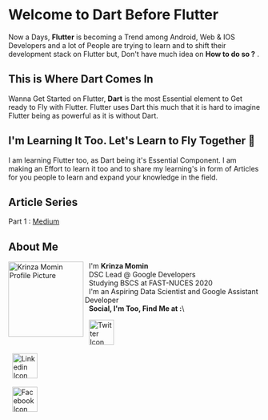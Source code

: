 # Welcome to Dart Before Flutter


Now a Days, **Flutter** is becoming a Trend among Android, Web & IOS Developers and a lot of People are trying to learn and to shift their development stack on Flutter but, Don't have much idea on __How to do so ?__ . 


## This is Where Dart Comes In

Wanna Get Started on Flutter, **Dart** is the most Essential element to Get ready to Fly with Flutter.  Flutter uses Dart this much that it is hard to imagine Flutter being as powerful as it is without Dart.

## I'm Learning It Too. Let's Learn to Fly Together  🎉

I am learning Flutter too, as Dart being it's Essential Component. I am making an Effort to learn it too and to share my learning's in form of Articles for you people to learn and expand your knowledge in the field. 

## Article Series

Part 1 : [Medium](https://medium.com/@kaymomin/dart-before-you-flutter-part-1-71b40e499880)

## About Me

<img src="https://i.ibb.co/pnCzKKb/krinza-profile.jpg" height="150px" width="150px" align="left" alt="Krinza Momin Profile Picture" /> 

&nbsp; I'm **Krinza Momin**\
&nbsp; DSC Lead @ Google Developers\
&nbsp; Studying BSCS at FAST-NUCES 2020\
&nbsp; I'm an Aspiring Data Scientist and Google Assistant Developer\
&nbsp; **Social, I'm Too, Find Me at :**\

&nbsp; <a href="https://twitter.com/Krinzahere"><img src="https://i.ibb.co/DYPBvGd/Twitter-Logo-Blue.png" height="50px" width="50px" border="0" alt="Twitter Icon"/></a> 

&nbsp; <a href="https://www.linkedin.com/in/krinza-momin/"><img src="https://i.ibb.co/2q6TvPd/
LI-In-Bug.png" height="50px" width="50px" border="0" alt="Linkedin Icon"/></a>

&nbsp; <a href="https://www.facebook.com/prasla.krinza"><img src="https://i.ibb.co/WH6SpxP/f-logo-RGB-Blue-100.png" height="50px" width="50px" border="0" alt="Facebook Icon"/></a>
